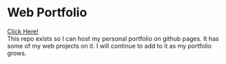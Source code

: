 # Web Portfolio
[Click Here!](https://phinziegler.github.io/Web_Portfolio/)
<br>
This repo exists so I can host my personal portfolio on github pages. It has some of my web projects on it. I will continue to add to it as my portfolio grows.
